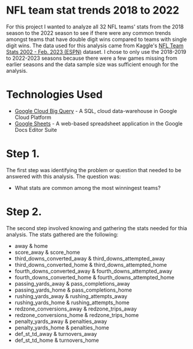 # NFL team stat trends 2018 to 2022
For this project I wanted to analyze all 32 NFL teams' stats from the 2018 season to the 2022 season to see if there were any common trends amongst teams that have double digit wins compared to teams with single digit wins. The data used for this analysis came from Kaggle's [NFL Team Stats 2002 - Feb. 2023 (ESPN)](https://www.kaggle.com/datasets/cviaxmiwnptr/nfl-team-stats-20022019-espn) dataset. I chose to only use the 
2018-2019 to 2022-2023 seasons because there were a few games missing from earlier seasons and the data sample size was sufficient enough for the analysis.

# Technologies Used

- [Google Cloud Big Query](https://cloud.google.com/bigquery?hl=en) - A SQL, cloud data-warehouse in Google Cloud Platform
- [Google Sheets](https://www.google.com/sheets/about/) - A web-based spreadsheet application in the Google Docs Editor Suite


# Step 1.
The first step was identifying the problem or question that needed to be answered with this analysis. The question was:
  - What stats are common among the most winningest teams?

# Step 2.
The second step involved knowing and gathering the stats needed for thia analysis. The stats gathered are the following:
  - away & home
  - score_away & score_home
  - third_downs_converted_away & third_downs_attempted_away
  - third_downs_converted_home & third_downs_attempted_home
  - fourth_downs_converted_away & fourth_downs_attempted_away
  - fourth_downs_converted_home & fourth_downs_attempted_home
  - passing_yards_away & pass_completions_away
  - passing_yards_home & pass_completions_home
  - rushing_yards_away & rushing_attempts_away
  - rushing_yards_home & rushing_attempts_home
  - redzone_conversions_away & redzone_trips_away
  - redzone_conversions_home & redzone_trips_home
  - penalty_yards_away & penalties_away
  - penalty_yards_home & penalties_home
  - def_st_td_away & turnovers_away
  - def_st_td_home & turnovers_home

